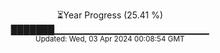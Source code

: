 <p align="center">
⏳Year Progress (25.41 %)<br>
███████▁▁▁▁▁▁▁▁▁▁▁▁▁▁▁▁▁▁▁▁▁▁▁ <br>
<sub>Updated: Wed, 03 Apr 2024 00:08:54 GMT</sub>
</p>


